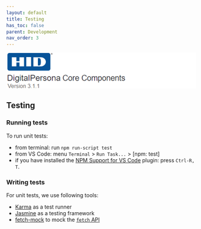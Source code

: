 ```yaml
---
layout: default
title: Testing
has_toc: false
parent: Development
nav_order: 3
---
```


![](../../docs/assets/HID-DPAM-Core.png)
## Testing

### Running tests

To run unit tests:
* from terminal: run `npm run-script test`
* from VS Code: menu `Terminal` > `Run Task...` > [npm: test]
* if you have installed the [NPM Support for VS Code](https://marketplace.visualstudio.com/items?itemName=eg2.vscode-npm-script)
  plugin: press `Ctrl-R, T`.

### Writing tests

For unit tests, we use following tools:
* [Karma](https://karma-runner.github.io/) as a test runner
* [Jasmine](https://jasmine.github.io/) as a testing framework
* [fetch-mock](http://www.wheresrhys.co.uk/fetch-mock/) to mock the [`fetch` API](https://developer.mozilla.org/en/docs/Web/API/Fetch_API)
